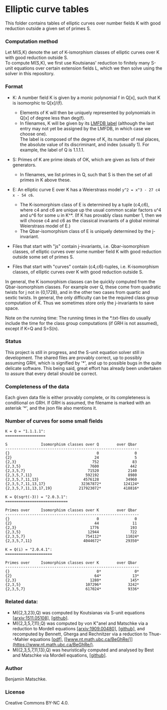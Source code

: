 # Elliptic curve tables

This folder contains tables of elliptic curves over number fields K with good reduction outside a given set of primes S.

### Computation method

Let M(S,K) denote the set of K-ismorphism classes of elliptic curves over K with good reduction outside S.  
To compute M(S,K), we first use Koutsianas' reduction to finitely many S-unit equations over certain extension fields L, which we then solve using the solver in this repository.

### Format

- K: A number field K is given by a monic polynomial f in Q[x], such that K is isomorphic to Q[x]/(f).
  - Elements of K will then be uniquely represented by polynomials in Q[x] of degree less than deg(f).
  - In filenames, K will be given by its [LMFDB label](https://www.lmfdb.org/NumberField/FieldLabels) 
    (although the last entry may not yet be assigned by the LMFDB, in which case we choose one).  
    The label is composed of the degree of K, its number of real places, the absolute value of its discriminant, and index (usually 1).
    For example, the label of Q is 1.1.1.1.
- S: Primes of K are prime ideals of OK, which are given as lists of their generators.
  - In filenames, we list primes in Q, such that S is then the set of all primes in K above these.
- E: An elliptic curve E over K has a Weierstrass model `y^2 = x^3 - 27 c4 x - 54 c6`.
  - The K-isomorphism class of E is determined by a tuple (c4,c6), where c4 and c6 are unique up the usual common scalar factors u^4 and u^6 for some u in K^*. 
    (If K has provably class number 1, then we will choose c4 and c6 as the classical invariants of a global minimal Weierstrass model of E.)
  - The Qbar-isomorphism class of E is uniquely determined by the j-invariant.

- Files that start with "js" contain j-invariants, i.e. Qbar-isomorphism classes, of elliptic curves over some number field K with good reduction outside some set of primes S.
- Files that start with "curves" contain (c4,c6)-tuples, i.e. K-isomorphism classes, of elliptic curves over K with good reduction outside S. 

In general, the K isomorphism classes can be quickly computed from the Qbar-isomorphism classes.
For example over Q, these come from quadratic twists for j not in {0,1728}, and in the other two cases from quartic and sextic twists.
In general, the only difficulty can be the required class group computation of K. 
Thus we sometimes store only the j-invariants to save space.

Note on the running time: The running times in the *.txt-files do usually include the time for the class group computations (if GRH is not assumed), except if K=Q and S=S(n).

### Status

This project is still in progress, and the S-unit equation solver still in development. 
The shared files are provably correct, up to possibly assuming GRH, which is signified by '*', and up to possible bugs in the quite delicate software.
This being said, great effort has already been undertaken to assure that every detail should be correct.

### Completeness of the data

Each given data file is either provably complete, or its completeness is conditional on GRH.
If GRH is assumed, the filename is marked with an asterisk '*', and the json file also mentions it. 

### Number of curves for some small fields

    K = Q = "1.1.1.1":
    ==================
    
    S               Isomorphism classes over Q        over Qbar
    ------------------------------------------------------------
    {}                                       0                0
    {2}                                     24                5
    {2,3}                                  752               83
    {2,3,5}                               7600              442
    {2,3,5,7}                            71520             2140
    {2,3,5,7,11}                        592192             8980
    {2,3,5,7,11,13}                    4576128            34960
    {2,3,5,7,11,13,17}                32367872*          124124*
    {2,3,5,7,11,13,17,19}            217923072*          418816*

    K = Q(sqrt(-3)) = "2.0.3.1":
    ============================

    Primes over     Isomorphism classes over K        over Qbar
    ------------------------------------------------------------
    {}                                       0                0
    {2}                                     44               11
    {2,3}                                 1776              193
    {2,3,5}                              12944              722
    {2,3,5,7}                           754112*           11024*
    {2,3,5,7,11}                       4044672*           29350*

    K = Q(i) = "2.0.4.1":
    =====================

    Primes over     Isomorphism classes over K        over Qbar
    ------------------------------------------------------------
    {}                                       0*               0*
    {2}                                     64*              13*
    {2,3}                                 1280*             145*
    {2,3,5}                             107296*            3242*
    {2,3,5,7}                           617024*            9336*

### Related data:

- M({2,3,23},Q) was computed by Koutsianas via S-unit equations [[arxiv:1511.05108]](https://arxiv.org/abs/1511.05108), [[github]](https://github.com/akoutsianas/ERGOS).
- M({2,3,5,7,11},Q) was computed by von K\"anel and Matschke via a reduction to Mordell equations [[arxiv:1909.00480]](https://arxiv.org/abs/1909.00480), [[github]](https://github.com/bmatschke/solving-classical-diophantine-equations), and recomputed by Bennett, Gherga and Rechnitzer via a reduction to Thue--Mahler equations [[pdf]](https://www.math.ubc.ca/~andrewr/pubs/BeGhRe.pdf), [[www.nt.math.ubc.ca/BeGhRe/]](https://www.nt.math.ubc.ca/BeGhRe/).
- M({2,3,5,7,11,13},Q) was heuristically computed and analysed by Best and Matschke via Mordell equations, [[github]](https://github.com/elliptic-curve-data/ec-data-S6). 

### Author

Benjamin Matschke.

### License

Creative Commons BY-NC 4.0.

